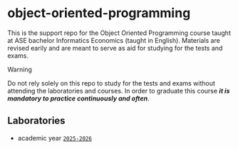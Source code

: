 # object-oriented-programming
This is the support repo for the Object Oriented Programming course taught at ASE bachelor Informatics Economics (taught in English). Materials are revised earily and are meant to serve as aid for studying for the tests and exams.
> [!WARNING]
> Do not rely solely on this repo to study for the tests and exams without attending the laboratories and courses. In order to graduate this course ***it is mandatory to practice continuously and often***.

## Laboratories
- academic year [`2025-2026`](https://github.com/acs-aburada/oop-2025)
